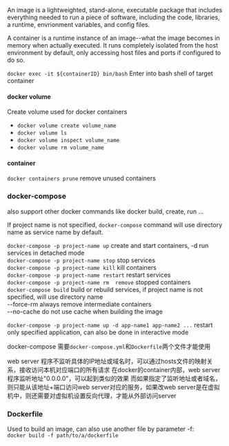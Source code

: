 An image is a lightweighted, stand-alone, executable package that includes everything needed to run a piece of software, including the code, libraries, a runtime, envrionment variables, and config files.

A container is a runtime instance of an image--what the image becomes in memory when actually executed. It runs completely isolated from the host environment by default, only accessing host files and ports if configured to do so.

`docker exec -it ${containerID} bin/bash`  Enter into bash shell of target container

#### docker volume
Create volume used for docker containers

 - `docker volume create volume_name`
 - `docker volume ls`
 - `docker volume inspect volume_name`
 - `docker volume rm volume_name`

#### container
`docker containers prune`  remove unused containers

### docker-compose

also support other docker commands like docker build, create, run ...

If project name is not specified, `docker-compose` command will use directory name as service name by default.

`docker-compose -p project-name up`  create and start containers, -d run services in detached mode  
`docker-compose -p project-name stop`  stop services  
`docker-compose -p project-name kill`  kill containers  
`docker-compose -p project-name restart`  restart services  
`docker-compose -p project-name rm  remove` stopped containers  
`docker-compose build` build or rebuild services, if project name is not specified, will use directory name  
  --force-rm  always remove intermediate containers  
  --no-cache  do not use cache when building the image
 
 `docker-compose -p project-name up -d app-name1 app-name2 ...`  restart only specified application, can also be done in interactive mode
 
docker-compose 需要`docker-compose.yml`和`Dockerfile`两个文件才能使用

web server 程序不监听具体的IP地址或域名时，可以通过hosts文件的映射关系，接收访问本机对应端口的所有请求
在docker的container内部，web server程序监听地址"0.0.0.0"，可以起到类似的效果
而如果指定了监听地址或者域名，则只能从该地址+端口访问web server对应的服务，如果改web server是在虚拟机中，则还需要对虚拟机设置反向代理，才能从外部访问server


### Dockerfile
Used to build an image, can also use another file by parameter -f:  
`docker build -f path/to/a/dockerfile`


